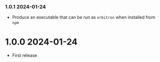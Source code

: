 ### 1.0.1 2024-01-24

* Produce an executable that can be run as `orbitron` when installed from `npm`

# 1.0.0 2024-01-24

* First release
